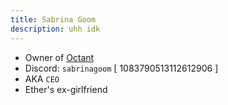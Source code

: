 ```yaml
---
title: Sabrina Goom
description: uhh idk
---
```


* Owner of [Octant](../Hosts/octant.sh.mdx)
* Discord: `sabrinagoom` [ 1083790513112612906 ]
* AKA `CEO`
* Ether's ex-girlfriend
